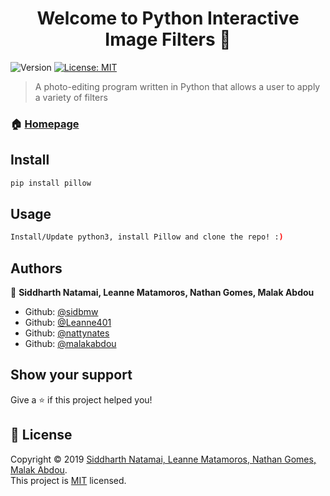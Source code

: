 <h1 align="center">Welcome to Python Interactive Image Filters 👋</h1>
<p>
  <img alt="Version" src="https://img.shields.io/badge/version-1.0.0-blue.svg?cacheSeconds=2592000" />
  <a href="https://github.com/sidbmw/ECOR1051-MOD2/blob/master/LICENSE" target="_blank">
    <img alt="License: MIT" src="https://img.shields.io/badge/License-MIT-yellow.svg" />
  </a>
</p>

> A photo-editing program written in Python that allows a user to apply a variety of filters

### 🏠 [Homepage](https://github.com/sidbmw/ECOR1051-MOD2)

## Install

```sh
pip install pillow
```

## Usage

```sh
Install/Update python3, install Pillow and clone the repo! :)
```

## Authors

👤 **Siddharth Natamai, Leanne Matamoros, Nathan Gomes, Malak Abdou**

* Github: [@sidbmw](https://github.com/sidbmw)
* Github: [@Leanne401](https://github.com/Leanne401)
* Github: [@nattynates](https://github.com/nattynates)
* Github: [@malakabdou](https://github.com/malakabdou)

## Show your support

Give a ⭐️ if this project helped you!

## 📝 License

Copyright © 2019 [Siddharth Natamai, Leanne Matamoros, Nathan Gomes, Malak Abdou](https://github.com/sidbmw).<br />
This project is [MIT](https://github.com/sidbmw/ECOR1051-MOD2/blob/master/LICENSE) licensed.


